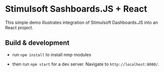 # Stimulsoft Sashboards.JS + React

This simple demo illustrates integration of Stimulsoft Dashboards.JS into an React project.

## Build & development

* run ``` npm install ``` to install nmp modules

* then run ``` npm start ``` for a dev server. Navigate to ``` http://localhost:8080/ ```.


